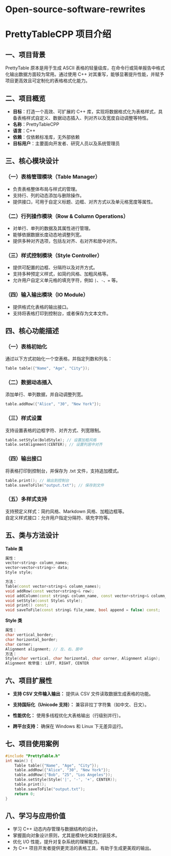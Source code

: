 # Open-source-software-rewrites
# PrettyTableCPP 项目介绍

## 一、项目背景
PrettyTable 原本是用于生成 ASCII 表格的轻量级库，在命令行或简单报告中格式化输出数据方面较为常用。通过使用 C++ 对其重写，能够显著提升性能，并赋予项目更高效且可定制化的表格格式化能力。

## 二、项目概览
- **目标**：打造一个高效、可扩展的 C++ 库，实现将数据格式化为表格样式，具备表格样式自定义、数据动态插入、列对齐以及宽度自动调整等特性。
- **名称**：PrettyTableCPP
- **语言**：C++
- **依赖**：仅依赖标准库，无外部依赖
- **目标用户**：主要面向开发者、研究人员以及系统管理员

## 三、核心模块设计

### （一）表格管理模块（Table Manager）
- 负责表格整体布局与样式的管理。
- 支持行、列的动态添加与删除操作。
- 提供接口，可用于自定义标题、边框、对齐方式以及单元格宽度等属性。

### （二）行列操作模块（Row & Column Operations）
- 对单行、单列的数据及其属性进行管理。
- 能够依据数据长度动态地调整列宽。
- 提供多种对齐选项，包括左对齐、右对齐和居中对齐。

### （三）样式控制模块（Style Controller）
- 提供可配置的边框、分隔符以及对齐方式。
- 支持多种预定义样式，如简约风格、加粗风格等。
- 允许用户自定义单元格的填充字符，例如 `|`、`-`、`=` 等。

### （四）输入输出模块（IO Module）
- 提供格式化表格的输出接口。
- 支持将表格打印到控制台，或者保存为文本文件。

## 四、核心功能描述

### （一）表格初始化
通过以下方式初始化一个空表格，并指定列数和列名：
```cpp
Table table({"Name", "Age", "City"});
```
### （二）数据动态插入
添加单行、单列数据，并自动调整列宽。  
```cpp 
table.addRow({"Alice", "30", "New York"});
```
### （三）样式设置
支持设置表格的边框字符、对齐方式、列宽限制。    
```cpp
table.setStyle(BoldStyle); // 设置加粗风格  
table.setAlignment(CENTER); // 设置列居中对齐
```
### （四）输出接口
将表格打印到控制台，并保存为 .txt 文件，支持追加模式。  
```cpp
table.print(); // 输出到控制台  
table.saveToFile("output.txt"); // 保存到文件  
```
### （五）多样式支持
支持预定义样式：简约风格、Markdown 风格、加粗边框等。  
自定义样式接口：允许用户指定分隔符、填充字符等。  

## 五、类与方法设计
**Table 类**
```cpp
属性：  
vector<string> column_names;  
vector<vector<string>> data;  
Style style;  

方法：  
Table(const vector<string>& column_names);  
void addRow(const vector<string>& row);  
void addColumn(const string& column_name, const vector<string>& column_data);  
void setStyle(const Style& style);  
void print() const;  
void saveToFile(const string& file_name, bool append = false) const;
```

**Style 类**
```cpp
属性：  
char vertical_border;  
char horizontal_border;  
char corner;  
Alignment alignment; // 左、右、居中  
方法：  
Style(char vertical, char horizontal, char corner, Alignment align); 
Alignment 枚举值： LEFT, RIGHT, CENTER
```
## 六、项目扩展性
- **支持 CSV 文件输入输出：** 
  提供从 CSV 文件读取数据生成表格的功能。
  
- **支持国际化（Unicode 支持）：** 
  兼容非拉丁字符集（如中文、日文）。  

- **性能优化：**
  使用多线程优化大表格输出（行级别并行）。  

- **跨平台支持：** 
  确保在 Windows 和 Linux 下无差异运行。  

## 七、项目使用案例
```cpp
#include "PrettyTable.h"  
int main() {  
    Table table({"Name", "Age", "City"});  
    table.addRow({"Alice", "30", "New York"});  
    table.addRow({"Bob", "25", "Los Angeles"});  
    table.setStyle(Style('|', '-', '+', CENTER));  
    table.print();  
    table.saveToFile("output.txt");  
    return 0;  
}  
```
## 八、学习与应用价值   
- 学习 C++ 动态内存管理与数据结构的设计。  
- 掌握面向对象设计原则，尤其是模块化和类封装技术。  
- 优化 I/O 性能，提升对复杂系统的理解能力。  
- 为 C++ 项目开发者提供更灵活的表格工具，有助于生成更美观的输出。
